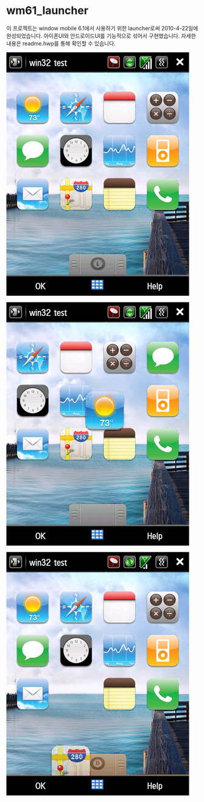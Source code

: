 # wm61_launcher

 이 프로젝트는 window mobile 6.1에서 사용하기 위한 launcher로써 2010-4-22일에 완성되었습니다.
 아이폰UI와 안드로이드UI를 기능적으로 섞어서 구현했습니다.
 자세한내용은 readme.hwp를 통해 확인할 수 있습니다.

 ![](https://github.com/hyungkee/wm61_launcher/raw/master/Screen01.jpg)

 ![](https://github.com/hyungkee/wm61_launcher/raw/master/Screen03.jpg)

 ![](https://github.com/hyungkee/wm61_launcher/raw/master/Screen04.jpg)